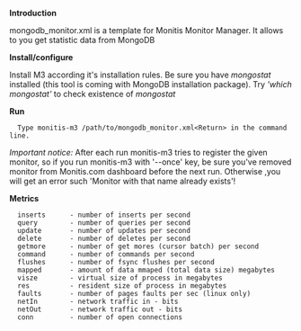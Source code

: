__Introduction__

 mongodb_monitor.xml is a template for Monitis Monitor Manager. 
 It allows to you get statistic data from MongoDB
      
__Install/configure__

Install M3 according it's installation rules.
Be sure you have *mongostat* installed (this tool is coming with MongoDB installation package).
Try *'which mongostat'* to check existence of *mongostat*

__Run__

      Type monitis-m3 /path/to/mongodb_monitor.xml<Return> in the command line.

   *Important notice:* After each run monitis-m3 tries to register the given monitor, so if you run monitis-m3 with '--once' key, be sure you've removed 
   monitor from Monitis.com dashboard before the next run.
   Otherwise ,you will get an error such 'Monitor with that name already exists'!

__Metrics__

      inserts      - number of inserts per second
      query        - number of queries per second
      update       - number of updates per second
      delete       - number of deletes per second
      getmore      - number of get mores (cursor batch) per second
      command      - number of commands per second
      flushes      - number of fsync flushes per second
      mapped       - amount of data mmaped (total data size) megabytes
      visze        - virtual size of process in megabytes
      res          - resident size of process in megabytes
      faults       - number of pages faults per sec (linux only)
      netIn        - network traffic in - bits
      netOut       - network traffic out - bits
      conn         - number of open connections


